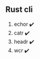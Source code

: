 ## Rust cli

1. echor :heavy_check_mark:
2. catr :heavy_check_mark:
3. headr :heavy_check_mark:
4. wcr :heavy_check_mark:
